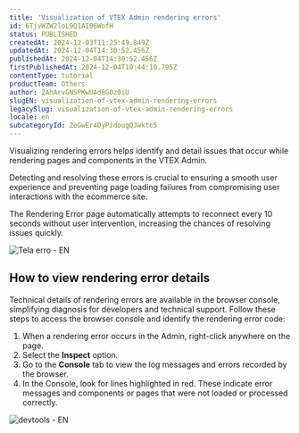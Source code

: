```yaml
---
title: 'Visualization of VTEX Admin rendering errors'
id: 6TjvWZW2loL9Q1AI06WofH
status: PUBLISHED
createdAt: 2024-12-03T11:25:49.849Z
updatedAt: 2024-12-04T14:30:52.456Z
publishedAt: 2024-12-04T14:30:52.456Z
firstPublishedAt: 2024-12-04T10:44:10.795Z
contentType: tutorial
productTeam: Others
author: 2AhArvGNSPKwUAd8GOz0iU
slugEN: visualization-of-vtex-admin-rendering-errors
legacySlug: visualization-of-vtex-admin-rendering-errors
locale: en
subcategoryId: 2eGwEr4DyPidougQJwktc5
---
```


Visualizing rendering errors helps identify and detail issues that occur while rendering pages and components in the VTEX Admin.

Detecting and resolving these errors is crucial to ensuring a smooth user experience and preventing page loading failures from compromising user interactions with the ecommerce site.

The Rendering Error page automatically attempts to reconnect every 10 seconds without user intervention, increasing the chances of resolving issues quickly.

![Tela erro - EN](https://cdn.statically.io/gh/vtexdocs/help-center-content/refs/heads/main/docs/en/tutorials/operational/vtex-admin/visualization-of-vtex-admin-rendering-errors_1.png)

## How to view rendering error details

Technical details of rendering errors are available in the browser console, simplifying diagnosis for developers and technical support. Follow these steps to access the browser console and identify the rendering error code:

1. When a rendering error occurs in the Admin, right-click anywhere on the page.
2. Select the **Inspect** option.
3. Go to the **Console** tab to view the log messages and errors recorded by the browser.
4. In the Console, look for lines highlighted in red. These indicate error messages and components or pages that were not loaded or processed correctly.

![devtools - EN](https://cdn.statically.io/gh/vtexdocs/help-center-content/refs/heads/main/docs/en/tutorials/operational/vtex-admin/visualization-of-vtex-admin-rendering-errors_2.gif)
